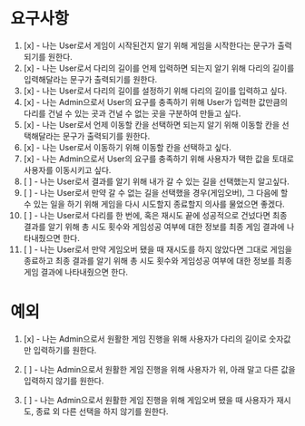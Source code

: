 # 요구사항

1. [x] - 나는 User로서 게임이 시작된건지 알기 위해 게임을 시작한다는 문구가 출력되기를 원한다.
2. [x] - 나는 User로서 다리의 길이를 언제 입력하면 되는지 알기 위해 다리의 길이를 입력해달라는 문구가 출력되기를 원한다.
3. [x] - 나는 User로서 다리의 길이를 설정하기 위해 다리의 길이를 입력하고 싶다.
4. [x] - 나는 Admin으로서 User의 요구를 충족하기 위해 User가 입력한 값만큼의 다리를 건널 수 있는 곳과 건널 수 없는 곳을 구분하여 만들고 싶다.
5. [x] - 나는 User로서 언제 이동할 칸을 선택하면 되는지 알기 위해 이동할 칸을 선택해달라는 문구가 출력되기를 원한다.
6. [x] - 나는 User로서 이동하기 위해 이동할 칸을 선택하고 싶다.
7. [x] - 나는 Admin으로서 User의 요구를 충족하기 위해 사용자가 택한 값을 토대로 사용자를 이동시키고 싶다.
8. [ ] - 나는 User로서 결과를 알기 위해 내가 갈 수 있는 길을 선택했는지 알고싶다.
9. [ ] - 나는 User로서 만약 갈 수 없는 길을 선택했을 경우(게임오버), 그 다음에 할 수 있는 일을 하기 위해 게임을 다시 시도할지 종료할지 의사를 물었으면 좋겠다.
10. [ ] - 나는 User로서 다리를 한 번에, 혹은 재시도 끝에 성공적으로 건넜다면 최종 결과를 알기 위해 총 시도 횟수와 게임성공 여부에 대한 정보를 최종 게임 결과에 나타내줬으면 한다.
11. [ ] - 나는 User로서 만약 게임오버 됐을 때 재시도를 하지 않았다면 그대로 게임을 종료하고 최종 결과를 알기 위해 총 시도 횟수와 게임성공 여부에 대한 정보를 최종 게임 결과에 나타내줬으면 한다.

# 예외

1. [x] - 나는 Admin으로서 원활한 게임 진행을 위해 사용자가 다리의 길이로 숫자값만 입력하기를 원한다.

2. [ ] - 나는 Admin으로서 원활한 게임 진행을 위해 사용자가 위, 아래 말고 다른 값을 입력하지 않기를 원한다.

3. [ ] - 나는 Admin으로서 원활한 게임 진행을 위해 게임오버 됐을 때 사용자가 재시도, 종료 외 다른 선택을 하지 않기를 원한다.
